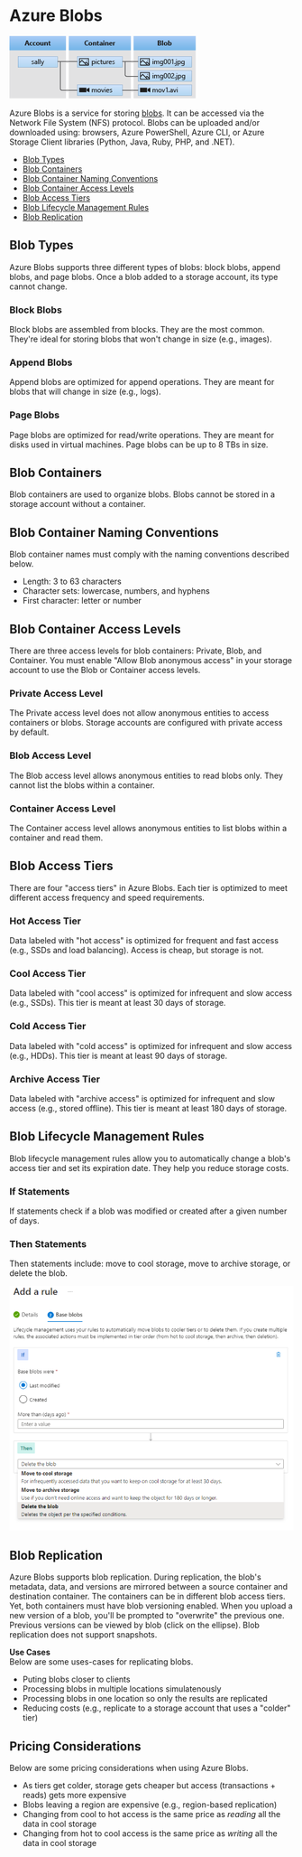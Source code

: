 # Azure Blobs 

![azure-blobs.png](azure-blobs.png)

Azure Blobs is a service for storing [blobs](/storage/README.md#unstructured-data). It can be accessed via the Network File System (NFS) protocol. Blobs can be uploaded and/or downloaded using: browsers, Azure PowerShell, Azure CLI, or Azure Storage Client libraries (Python, Java, Ruby, PHP, and .NET).
* [Blob Types](#blob-types)
* [Blob Containers](#blob-containers)
* [Blob Container Naming Conventions](#blob-container-naming-conventions)
* [Blob Container Access Levels](#blob-container-access-levels)
* [Blob Access Tiers](#blob-access-tiers)
* [Blob Lifecycle Management Rules](#blob-lifecycle-management-rules)
* [Blob Replication](#blob-replication)

## Blob Types
Azure Blobs supports three different types of blobs: block blobs, append blobs, and page blobs. Once a blob added to a storage account, its type cannot change.

### Block Blobs
Block blobs are assembled from blocks. They are the most common. They're ideal for storing blobs that won't change in size (e.g., images). 

### Append Blobs
Append blobs are optimized for append operations. They are meant for blobs that will change in size (e.g., logs).

### Page Blobs
Page blobs are optimized for read/write operations. They are meant for disks used in virtual machines. Page blobs can be up to 8 TBs in size. 

## Blob Containers
Blob containers are used to organize blobs. Blobs cannot be stored in a storage account without a container. 

## Blob Container Naming Conventions
Blob container names must comply with the naming conventions described below. 
* Length: 3 to 63 characters
* Character sets: lowercase, numbers, and hyphens
* First character: letter or number

## Blob Container Access Levels
There are three access levels for blob containers: Private, Blob, and Container. You must enable "Allow Blob anonymous access" in your storage account to use the Blob or Container access levels. 

### Private Access Level
The Private access level does not allow anonymous entities to access containers or blobs. Storage accounts are configured with private access by default. 

### Blob Access Level  
The Blob access level allows anonymous entities to read blobs only. They cannot list the blobs within a container.

### Container Access Level  
The Container access level allows anonymous entities to list blobs within a container and read them.  

## Blob Access Tiers
There are four "access tiers" in Azure Blobs. Each tier is optimized to meet different access frequency and speed requirements.

### Hot Access Tier
Data labeled with "hot access" is optimized for frequent and fast access (e.g., SSDs and load balancing). Access is cheap, but storage is not. 

### Cool Access Tier  
Data labeled with "cool access" is optimized for infrequent and slow access (e.g., SSDs). This tier is meant at least 30 days of storage. 

### Cold Access Tier
Data labeled with "cold access" is optimized for infrequent and slow access (e.g., HDDs). This tier is meant at least 90 days of storage. 

### Archive Access Tier  
Data labeled with "archive access" is optimized for infrequent and slow access (e.g., stored offline). This tier is meant at least 180 days of storage. 

## Blob Lifecycle Management Rules
Blob lifecycle management rules allow you to automatically change a blob's access tier and set its expiration date. They help you reduce storage costs.

### If Statements
If statements check if a blob was modified or created after a given number of days.

### Then Statements
Then statements include: move to cool storage, move to archive storage, or delete the blob. 

![lifecycle-mgmt-rules.png](lifecycle-mgmt-rules.png)

## Blob Replication
Azure Blobs supports blob replication. During replication, the blob's metadata, data, and versions are mirrored between a source container and destination container. The containers can be in different blob access tiers. Yet, both containers must have blob versioning enabled. When you upload a new version of a blob, you'll be prompted to "overwrite" the previous one. Previous versions can be viewed by blob (click on the ellipse). Blob replication does not support snapshots.

**Use Cases**  
Below are some uses-cases for replicating blobs.
* Puting blobs closer to clients
* Processing blobs in multiple locations simulatenously 
* Processing blobs in one location so only the results are replicated
* Reducing costs (e.g., replicate to a storage account that uses a "colder" tier)

## Pricing Considerations
Below are some pricing considerations when using Azure Blobs. 
* As tiers get colder, storage gets cheaper but access (transactions + reads) gets more expensive
* Blobs leaving a region are expensive (e.g., region-based replication)
* Changing from cool to hot access is the same price as *reading* all the data in cool storage
* Changing from hot to cool access is the same price as *writing* all the data in cool storage